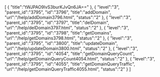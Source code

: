 [
	{
		"title":"tWJPAO9lvS3burKJvQn6JA=="
	},
	{
		"level":"3",
		"parent_id":"3795",
		"id":"3796",
		"title":"addDomain",
		"url":"/help/addDomain3796.html",
		"status":"2"
	},
	{
		"level":"3",
		"parent_id":"3795",
		"id":"3797",
		"title":"delDomain",
		"url":"/help/delDomain3797.html",
		"status":"2"
	},
	{
		"level":"3",
		"parent_id":"3795",
		"id":"3798",
		"title":"getDomains",
		"url":"/help/getDomains3798.html",
		"status":"2"
	},
	{
		"level":"3",
		"parent_id":"3795",
		"id":"3800",
		"title":"updateDomain",
		"url":"/help/updateDomain3800.html",
		"status":"2"
	},
	{
		"level":"3",
		"parent_id":"3795",
		"id":"4054",
		"title":"getDomainQueryCount",
		"url":"/help/getDomainQueryCount4054.html",
		"status":"2"
	},
	{
		"level":"3",
		"parent_id":"3795",
		"id":"4055",
		"title":"getDomainQueryTraffic",
		"url":"/help/getDomainQueryTraffic4055.html",
		"status":"2"
	}
]